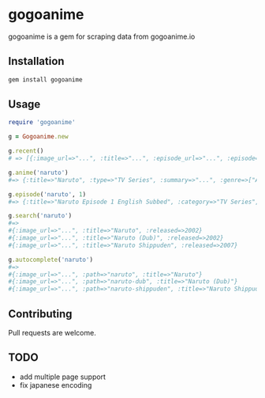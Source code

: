 # gogoanime

gogoanime is a gem for scraping data from gogoanime.io

## Installation


```bash
gem install gogoanime
```

## Usage

```ruby
require 'gogoanime'

g = Gogoanime.new

g.recent()
# => [{:image_url=>"...", :title=>"...", :episode_url=>"...", :episode=>1, :anime_path=>"..."}, ...]

g.anime('naruto')
#=> {:title=>"Naruto", :type=>"TV Series", :summary=>"...", :genre=>["Action", "Comedy", "Martial Arts", "Shounen", "Super Power"], :released=>2002, :status=>"Completed", :other_names=>["ナルト"], :image_url=>"...", :episodes=>"220"}

g.episode('naruto', 1)
#=> {:title=>"Naruto Episode 1 English Subbed", :category=>"TV Series", :info=>"Naruto", :number=>1, :sources=>[...]}

g.search('naruto')
#=>
#{:image_url=>"...", :title=>"Naruto", :released=>2002}
#{:image_url=>"...", :title=>"Naruto (Dub)", :released=>2002}
#{:image_url=>"...", :title=>"Naruto Shippuden", :released=>2007}

g.autocomplete('naruto')
#=>
#{:image_url=>"...", :path=>"naruto", :title=>"Naruto"}
#{:image_url=>"...", :path=>"naruto-dub", :title=>"Naruto (Dub)"}
#{:image_url=>"...", :path=>"naruto-shippuden", :title=>"Naruto Shippuden"}
```

## Contributing
Pull requests are welcome.

## TODO
* add multiple page support
* fix japanese encoding